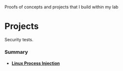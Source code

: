 Proofs of concepts and projects that I build within my lab

# Projects 
Security tests.

<h3>Summary</h3>
<ul>
  <li><h4><a href="https://github.com/p0sql/labs/tree/main/LinuxInjection">Linux Process Injection</a></h4> </li>
